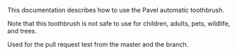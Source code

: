 
This documentation describes how to use the Pavel automatic
toothbrush.

Note that this toothbrush is not safe to use for children,
adults, pets, wildlife, and trees.

Used for the pull request test from the master and the branch.
